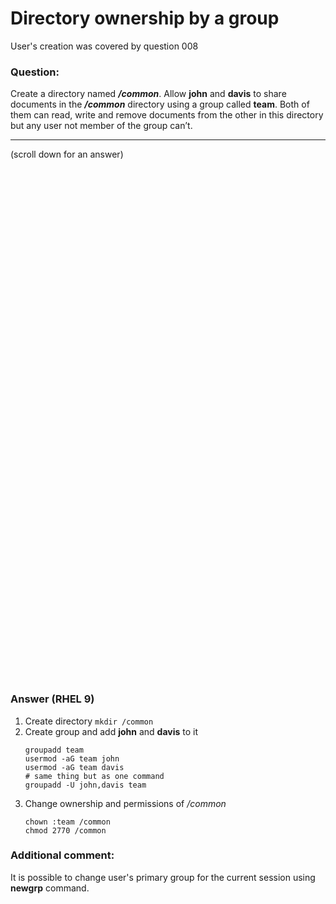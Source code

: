 # Directory ownership by a group

User's creation was covered by question 008 

### Question:
Create a directory named ***/common***. Allow **john** and **davis** to share documents in the ***/common*** directory using a group called **team**.
Both of them can read, write and remove documents from the other in this directory but any user not member of the group can’t.

***
(scroll down for an answer)

<br/><br/><br/><br/><br/><br/><br/><br/><br/><br/><br/><br/><br/><br/><br/><br/><br/><br/><br/><br/><br/><br/><br/><br/>
<br/><br/><br/><br/><br/><br/><br/><br/><br/><br/><br/><br/><br/><br/><br/><br/><br/><br/><br/><br/><br/><br/><br/><br/>

### Answer (RHEL 9)

1. Create directory `mkdir /common`
2. Create group and add **john** and **davis** to it
    ```
    groupadd team
    usermod -aG team john
    usermod -aG team davis
    # same thing but as one command
    groupadd -U john,davis team
    ```
3. Change ownership and permissions of */common*
    ```
    chown :team /common
    chmod 2770 /common
    ```


### Additional comment:

It is possible to change user's primary group for the current session using **newgrp** command.

